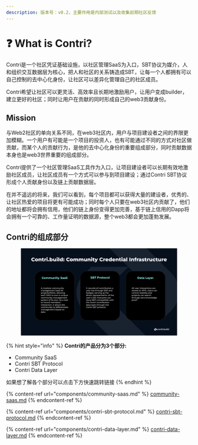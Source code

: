 ```yaml
---
description: 版本号：v0.2，主要作用是内部测试以及收集前期社区反馈
---
```


# ❓ What is Contri?

Contri是一个社区凭证基础设施，以社区管理SaaS为入口，SBT协议为媒介，人和组织交互数据层为核心，把人和社区的关系铸造成SBT，让每一个人都拥有可以自己控制的去中心化身份，让社区可以差异化管理自己的社区成员。

Contri希望让社区可以更灵活、高效率且长期地激励用户，让用户变成builder，建立更好的社区；同时让用户在贡献的同时形成自己的web3贡献身份。

## Mission

与Web2社区的单向关系不同，在web3社区内，用户与项目建设者之间的界限更加模糊。一个用户有可能是一个项目的投资人，也有可能通过不同的方式对社区做贡献，而某个人的贡献行为，是他的去中心化身份的重要组成部分，同时贡献数据本身也是web3世界重要的组成部分。

Contri提供了一个社区管理SaaS工具作为入口，让项目建设者可以长期有效地激励社区成员，让社区成员有一个方式可以参与到项目建设；通过Contri SBT协议形成个人贡献身份以及链上贡献数据层。

在并不遥远的将来，我们可以看到，每个项目都可以获得大量的建设者，优秀的、让社区热爱的项目将更有可能成功；同时每个人只要在web3社区内贡献了，他们的地址都将会拥有信用，他们的链上身份变得更加完善，基于链上信用的Dapp将会拥有一个可靠的、工作量证明的数据源，整个web3都会更加蓬勃发展。

## Contri的组成部分

<figure><img src=".gitbook/assets/image (4).png" alt=""><figcaption></figcaption></figure>

{% hint style="info" %}
**Contri的产品分为3个部分:**&#x20;

* Community SaaS
* Contri SBT Protocol
* Contri Data Layer

如果想了解各个部分可以点击下方快速跳转链接
{% endhint %}

{% content-ref url="components/community-saas.md" %}
[community-saas.md](components/community-saas.md)
{% endcontent-ref %}

{% content-ref url="components/contri-sbt-protocol.md" %}
[contri-sbt-protocol.md](components/contri-sbt-protocol.md)
{% endcontent-ref %}

{% content-ref url="components/contri-data-layer.md" %}
[contri-data-layer.md](components/contri-data-layer.md)
{% endcontent-ref %}
